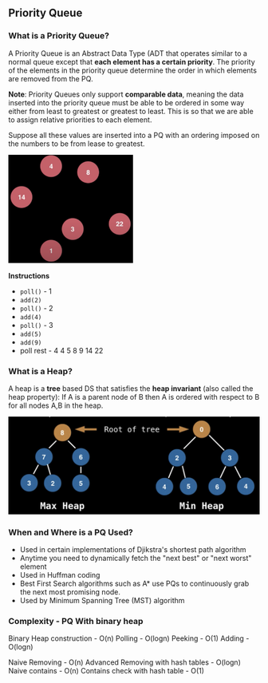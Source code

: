 ## Priority Queue

### What is a Priority Queue?

A Priority Queue is an Abstract Data Type (ADT that operates similar to a normal queue except that **each element has a certain priority**. The priority of the elements in the priority queue determine the order in which elements are removed from the PQ.

**Note**: Priority Queues only support **comparable data**, meaning the data inserted into the priority queue must be able to be ordered in some way either from least to greatest or greatest to least. This is so that we are able to assign relative priorities to each element.

Suppose all these values are inserted into a PQ with an ordering imposed on the numbers to be from lease to greatest.

<img src="./PQExample.png" width="250" />

**Instructions**

- `poll()` - 1
- `add(2)`
- `poll()` - 2
- `add(4)`
- `poll()` - 3
- `add(5)`
- `add(9)`
- poll rest - 4 4 5 8 9 14 22

### What is a Heap?

A heap is a **tree** based DS that satisfies the **heap invariant** (also called the heap property): If A is a parent node of B then A is ordered with respect to B for all nodes A,B in the heap.

<img src="./heaps.png" width="550" />

### When and Where is a PQ Used?

- Used in certain implementations of Djikstra's shortest path algorithm
- Anytime you need to dynamically fetch the "next best" or "next worst" element
- Used in Huffman coding
- Best First Search algorithms such as A\* use PQs to continuously grab the next most promising node.
- Used by Minimum Spanning Tree (MST) algorithm

### Complexity - PQ With binary heap

Binary Heap construction - O(n)
Polling - O(logn)
Peeking - O(1)
Adding - O(logn)

Naive Removing - O(n)
Advanced Removing with hash tables - O(logn)
Naive contains - O(n)
Contains check with hash table - O(1)

